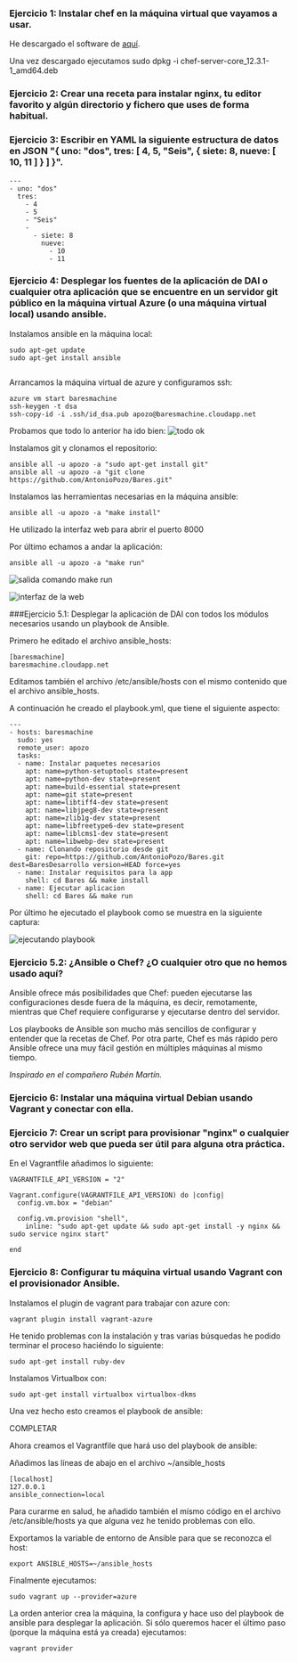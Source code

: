### Ejercicio 1: Instalar chef en la máquina virtual que vayamos a usar.

He descargado el software de [aquí](https://downloads.chef.io/chef-server/ubuntu/).

Una vez descargado ejecutamos sudo dpkg -i chef-server-core_12.3.1-1_amd64.deb

### Ejercicio 2: Crear una receta para instalar nginx, tu editor favorito y algún directorio y fichero que uses de forma habitual.




### Ejercicio 3: Escribir en YAML la siguiente estructura de datos en JSON "{ uno: "dos", tres: [ 4, 5, "Seis", { siete: 8, nueve: [ 10, 11 ] } ] }".

```
--- 
- uno: "dos" 
  tres: 
    - 4 
    - 5 
    - "Seis" 
    - 
      - siete: 8 
        nueve: 
          - 10 
          - 11 
```


### Ejercicio 4: Desplegar los fuentes de la aplicación de DAI o cualquier otra aplicación que se encuentre en un servidor git público en la máquina virtual Azure (o una máquina virtual local) usando ansible.

Instalamos ansible en la máquina local:

```
sudo apt-get update 
sudo apt-get install ansible


```
Arrancamos la máquina virtual de azure y configuramos ssh:

```
azure vm start baresmachine
ssh-keygen -t dsa
ssh-copy-id -i .ssh/id_dsa.pub apozo@baresmachine.cloudapp.net
```

Probamos que todo lo anterior ha ido bien:
![todo ok](https://www.dropbox.com/s/guc98iymfqhoipo/ej4.png?dl=1)

Instalamos git y clonamos el repositorio:

```
ansible all -u apozo -a "sudo apt-get install git"
ansible all -u apozo -a "git clone https://github.com/AntonioPozo/Bares.git"
```

Instalamos las herramientas necesarias en la máquina ansible:

```
ansible all -u apozo -a "make install"
```
He utilizado la interfaz web para abrir el puerto 8000

Por último echamos a andar la aplicación:

```
ansible all -u apozo -a "make run"
```
![salida comando make run](https://www.dropbox.com/s/790we6y9c3xhfpp/ej4.1.png?dl=1)

![interfaz de la web](https://www.dropbox.com/s/pjp27ebwt8c8enn/4.2.png?dl=1)


###Ejercicio 5.1: Desplegar la aplicación de DAI con todos los módulos necesarios usando un playbook de Ansible.

Primero he editado el archivo ansible_hosts:

```
[baresmachine]baresmachine.cloudapp.net
```

Editamos también el archivo /etc/ansible/hosts con el mismo contenido que el archivo ansible_hosts.

A continuación he creado el playbook.yml, que tiene el siguiente aspecto:

```
---- hosts: baresmachine  sudo: yes  remote_user: apozo  tasks:  - name: Instalar paquetes necesarios    apt: name=python-setuptools state=present    apt: name=python-dev state=present    apt: name=build-essential state=present    apt: name=git state=present    apt: name=libtiff4-dev state=present    apt: name=libjpeg8-dev state=present    apt: name=zlib1g-dev state=present    apt: name=libfreetype6-dev state=present    apt: name=liblcms1-dev state=present    apt: name=libwebp-dev state=present  - name: Clonando repositorio desde git    git: repo=https://github.com/AntonioPozo/Bares.git dest=BaresDesarrollo version=HEAD force=yes  - name: Instalar requisitos para la app    shell: cd Bares && make install  - name: Ejecutar aplicacion    shell: cd Bares && make run
```

Por último he ejecutado el playbook como se muestra en la siguiente captura:

![ejecutando playbook](https://www.dropbox.com/s/dt5f4psw284cy53/ej5.1.png?dl=1)


### Ejercicio 5.2: ¿Ansible o Chef? ¿O cualquier otro que no hemos usado aquí?

Ansible ofrece más posibilidades que Chef: pueden ejecutarse las configuraciones desde fuera de la máquina, es decir, remotamente, mientras que Chef requiere configurarse y ejecutarse dentro del servidor. 

Los playbooks de Ansible son mucho más sencillos de configurar y entender que la recetas de Chef. Por otra parte, Chef es más rápido pero Ansible ofrece una muy fácil gestión en múltiples máquinas al mismo tiempo.

*Inspirado en el compañero Rubén Martín.*


### Ejercicio 6: Instalar una máquina virtual Debian usando Vagrant y conectar con ella.



### Ejercicio 7: Crear un script para provisionar "nginx" o cualquier otro servidor web que pueda ser útil para alguna otra práctica.

En el Vagrantfile añadimos lo siguiente:

```
VAGRANTFILE_API_VERSION = "2"

Vagrant.configure(VAGRANTFILE_API_VERSION) do |config|
  config.vm.box = "debian"

  config.vm.provision "shell",
    inline: "sudo apt-get update && sudo apt-get install -y nginx && sudo service nginx start"

end
```



### Ejercicio 8: Configurar tu máquina virtual usando Vagrant con el provisionador Ansible.

Instalamos el plugin de vagrant para trabajar con azure con: 

```
vagrant plugin install vagrant-azure
```
He tenido problemas con la instalación y tras varias búsquedas he podido terminar el proceso haciéndo lo siguiente:

```
sudo apt-get install ruby-dev
```

Instalamos Virtualbox con:

```
sudo apt-get install virtualbox virtualbox-dkms
```

Una vez hecho esto creamos el playbook de ansible:


COMPLETAR

Ahora creamos el Vagrantfile que hará uso del playbook de ansible:

Añadimos las líneas de abajo en el archivo ~/ansible_hosts

```
[localhost]
127.0.0.1
ansible_connection=local
```

Para curarme en salud, he añadido también el mísmo código en el archivo /etc/ansible/hosts ya que alguna vez he tenido problemas con ello.

Exportamos la variable de entorno de Ansible para que se reconozca el host:

```
export ANSIBLE_HOSTS=~/ansible_hosts 
```
Finalmente ejecutamos:

```
sudo vagrant up --provider=azure
```

La orden anterior crea la máquina, la configura y hace uso del playbook de ansible para desplegar la aplicación. 
Si sólo queremos hacer el último paso (porque la máquina está ya creada) ejecutamos:

```
vagrant provider
```